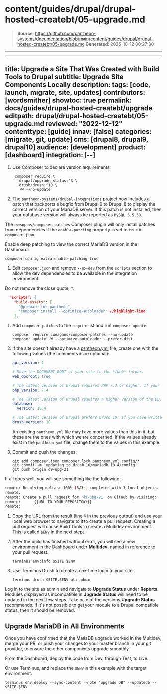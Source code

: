 # content/guides/drupal/drupal-hosted-createbt/05-upgrade.md

> **Source**: https://github.com/pantheon-systems/documentation/blob/main/content/guides/drupal/drupal-hosted-createbt/05-upgrade.md
> **Generated**: 2025-10-12 00:27:30

---

---
title: Upgrade a Site That Was Created with Build Tools to Drupal
subtitle: Upgrade Site Components Locally
description:
tags: [code, launch, migrate, site, updates]
contributors: [wordsmither]
showtoc: true
permalink: docs/guides/drupal-hosted-createbt/upgrade
editpath: drupal/drupal-hosted-createbt/05-upgrade.md
reviewed: "2022-12-12"
contenttype: [guide]
innav: [false]
categories: [migrate, git, update]
cms: [drupal8, drupal9, drupal10]
audience: [development]
product: [dashboard]
integration: [--]
---

1. Use Composer to declare version requirements:

   ```bash{outputLines:2-5,7-9}
    composer require \
      drupal/upgrade_status:^3 \
      drush/drush:^10 \
      -W --no-update
   ```

1. The `pantheon-systems/drupal-integrations` project now includes a patch that backports a bugfix from Drupal 9 to Drupal 8 to display the correct version of your MariaDB server. If this patch is not installed, then your database version will always be reported as `MySQL 5.5.30`.

  The `cweagans/composer-patches` Composer plugin will only install patches from dependencies if the `enable-patching` property is set to `true` in `composer.json`.

  Enable deep patching to view the correct MariaDB version in the Dashboard:

   ```bash{promptUser: user}
   composer config extra.enable-patching true
   ```

1. Edit `composer.json` and remove `--no-dev` from the `scripts` section to allow the dev dependencies to be available in the integration environment.

  Do not remove the close quote, `"`:

   ```json:title=composer.json
     "scripts": {
       "build-assets": [
         "@prepare-for-pantheon",
         "composer install --optimize-autoloader" //highlight-line
       ],
   ```

1. Add `composer-patches` to the `require` list and run `composer update`:

   ```bash{promptUser: user}
   composer require cweagans/composer-patches --no-update
   composer update -W --optimize-autoloader --prefer-dist
   ```

1. If the site doesn't already have a [pantheon.yml](/pantheon-yml#find-or-create-pantheonyml) file, create one with the following values (the comments `#` are optional):

   ```yaml:title=pantheon.yml
   api_version: 1

   # Move the DOCUMENT_ROOT of your site to the */web* folder:
   web_docroot: true

   # The latest version of Drupal requires PHP 7.3 or higher. If your code isn't ready for PHP 7.4 you may need to use 7.3 here:
   php_version: 7.4

   # The latest version of Drupal requires a higher version of the DB. It will take a few minutes to complete the upgrade to 10.4 once you push this file:
   database:
     version: 10.4

   # The latest version of Drupal prefers Drush 10. If you have written a lot of custom Drush commands you may need to go back to Drush 9 or 8:
   drush_version: 10
   ```

   An existing `pantheon.yml` file may have more values than this in it, but these are the ones with which we are concerned. If the values already exist in the `pantheon.yml` file, change them to the values in this example.

1. Commit and push the changes:

   ```bash{promptUser: user}
   git add composer.json composer.lock pantheon.yml config/*
   git commit -m 'updating to drush 10/mariadb 10.4/config'
   git push origin d9-upg-21
   ```

  If all goes well, you will see something like the following:

   ```bash
   remote: Resolving deltas: 100% (3/3), completed with 3 local objects.
   remote:
   remote: Create a pull request for 'd9-upg-21' on GitHub by visiting:
   remote:      {{URL TO YOUR REPOSITORY}}
   remote:
   ```

1. Copy the URL from the result (line 4 in the previous output) and use your local web browser to navigate to it to create a pull request. Creating a pull request will cause Build Tools to create a Multidev environment. This is called `$ENV` in the next steps.

1. After the build has finished without error, you will see a new environment in the Dashboard under <Icon icon="cloud" /> **Multidev**, named in reference to your pull request.

   ```bash{promptUser: user}
   terminus env:info $SITE.$ENV
   ```

1. Use Terminus Drush to create a one-time login to your site:

   ```bash{promptUser: user}
   terminus drush $SITE.$ENV uli admin
   ```

Log in to the site as admin and  navigate to **Upgrade Status** under **Reports**. Modules displayed as incompatible in **Upgrade Status** will need to be updated in the next few steps. Take note of the versions **Upgrade Status** recommends. If it's not possible to get your module to a Drupal compatible status, then it should be removed.

## Upgrade MariaDB in All Environments

<Partial file="drupal/drupal-mariadb-considerations.md" />

Once you have confirmed that the MariaDB upgrade worked in the Multidev, merge your PR, or push your changes to your master branch in your git provider, to ensure the other components upgrade smoothly.

From the Dashboard, deploy the code from Dev, through Test, to Live.

Or use Terminus, and replace the `$ENV` in this example with the target environment:

```bash{promptUser: user}
terminus env:deploy --sync-content --note "upgrade DB" --updatedb -- $SITE.$ENV
```
